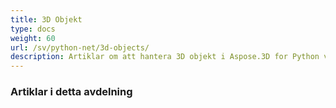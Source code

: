 ```yaml
---
title: 3D Objekt
type: docs
weight: 60
url: /sv/python-net/3d-objects/
description: Artiklar om att hantera 3D objekt i Aspose.3D for Python via .NET.
---
```

###  **Artiklar i detta avdelning**

